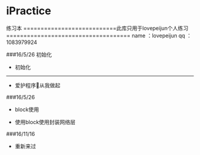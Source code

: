 # iPractice
练习本
===========================此库只用于lovepeijun个人练习====================================
name ：lovepeijun
qq   ：1083979924

###16/5/26 初始化
- 初始化
- ----

- 爱护程序🐶从我做起 





###16/5/26 
- block使用

- 使用block使用封装网络层

###16/11/16
- 重新来过


